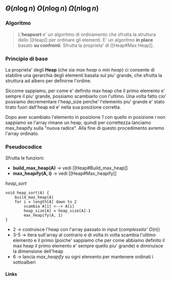 $\Theta\left(n\log n\right)$
$O\left(n\log n\right)$
$\Omega\left(n\log n\right)$ 
---
### Algoritmo
>L'**heapsort** e' un algoritmo di ordinamento che sfrutta la struttura dello [[Heap]] per ordinare gli elementi. E' un algoritmo **in place** basato **su confronti**. Sfrutta la proprieta' di [[Heap#Max Heap]].

### Principio di base
La proprieta' degli **Heap** (che sia *max heap* o *min heap*) ci consente di stabilire una gerarchia degli elementi basata sul piu' grande, che sfrutta la struttura ad albero per definirne l'ordine.

Siccome sappiamo, per come e' definito max heap che il primo elemento e' sempre il piu' grande, possiamo scambiarlo con l'ultimo. Una volta fatto cio' possiamo decrementare l'heap_size perche' l'elemento piu' grande e' stato tirato fuori dall'heap ed e' nella sua posizione corretta.

Dopo aver scambiato l'elemento in posizione *1* con quello in posizione *i* non sappiamo se l'array rimane un heap, quindi per correttezza lanciamo max_heapify sulla "nuova radice".
Alla fine di questo procedimento avremo l'array ordinato.
### Pseudocodice
Sfrutta le funzioni:
- **build_max_heap(A)** -> vedi [[Heap#Build_max_heap]]
- **max_heapify(A, i)** -> vedi [[Heap#Max_heapify]]

*heap_sort*
```
void heap_sort(A) {
	build_max_heap(A)
	for i = length[A] down to 2 
		scambia A[1] <--> A[i]
		heap_size[A] = heap_size[A]-1
		max_heapify(A, 1)
}
```
- 2 -> costruisce l'heap con l'array passato in input (*complessita'* $O\left(n\right)$)
- 3-5 -> itera sull'array al contrario e di volta in volta scambia l'ultimo elemento e il primo (poiche' sappiamo che per come abbiamo definito il max heap il primo elemento e' sempre quello piu' grande) e diminuisce la dimensione dell'heap
- 6 -> lancia *max_heapify* su ogni elemento per mantenere ordinati i sottoalberi
#### Links
